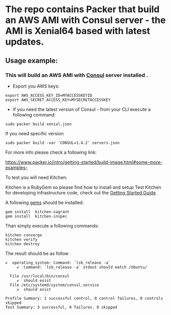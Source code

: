 # The repo contains Packer that build an AWS AMI with Consul server - the AMI is Xenial64 based with latest updates.
## Usage example:
### This will build an AWS AMI with [Consul](https://www.consul.io/) server installed . 

- Export you AWS keys:
```
export AWS_ACCESS_KEY_ID=MYACCESSKEYID
export AWS_SECRET_ACCESS_KEY=MYSECRETACCESSKEY
```
- If you need the latest version of Consul - from your CLI execute a following command:

```
sudo packer build xenial.json
``` 
If you need specific version 
```
sudo packer build -var 'CONSUL=1.4.2' servers.json
``` 

For more info please check a following link:

https://www.packer.io/intro/getting-started/build-image.html#some-more-examples-

To test you will need Kitchen:

Kitchen is a RubyGem so please find how to install and setup Test Kitchen for developing infrastructure code, check out the [Getting Started Guide](http://kitchen.ci/docs/getting-started/).

A following [gems](https://guides.rubygems.org/what-is-a-gem/) should be installed:

```
gem install  kitchen-vagrant
gem install  kitchen-inspec
```
Than simply execute a following commands:

```
kitchen converge
kitchen verify
kitchen destroy
```
The result should be as follow
``` 
✔  operating_system: Command: `lsb_release -a`
     ✔  Command: `lsb_release -a` stdout should match /Ubuntu/

  File /usr/local/bin/consul
     ✔  should exist
  File /etc/systemd/system/consul.service
     ✔  should exist

Profile Summary: 1 successful control, 0 control failures, 0 controls skipped
Test Summary: 3 successful, 0 failures, 0 skipped
```